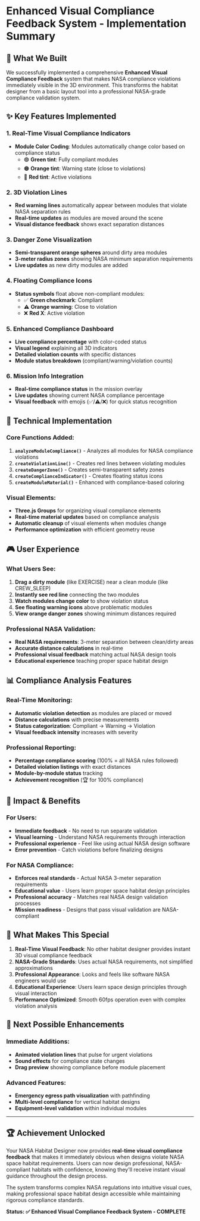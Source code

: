 # Enhanced Visual Compliance Feedback System - Implementation Summary

## 🎯 **What We Built**

We successfully implemented a comprehensive **Enhanced Visual Compliance Feedback** system that makes NASA compliance violations immediately visible in the 3D environment. This transforms the habitat designer from a basic layout tool into a professional NASA-grade compliance validation system.

## ✨ **Key Features Implemented**

### **1. Real-Time Visual Compliance Indicators**
- **Module Color Coding**: Modules automatically change color based on compliance status
  - 🟢 **Green tint**: Fully compliant modules
  - 🟠 **Orange tint**: Warning state (close to violations)  
  - 🔴 **Red tint**: Active violations

### **2. 3D Violation Lines**
- **Red warning lines** automatically appear between modules that violate NASA separation rules
- **Real-time updates** as modules are moved around the scene
- **Visual distance feedback** shows exact separation distances

### **3. Danger Zone Visualization**
- **Semi-transparent orange spheres** around dirty area modules
- **3-meter radius zones** showing NASA minimum separation requirements
- **Live updates** as new dirty modules are added

### **4. Floating Compliance Icons**
- **Status symbols** float above non-compliant modules:
  - ✅ **Green checkmark**: Compliant
  - ⚠️ **Orange warning**: Close to violation
  - ❌ **Red X**: Active violation

### **5. Enhanced Compliance Dashboard**
- **Live compliance percentage** with color-coded status
- **Visual legend** explaining all 3D indicators
- **Detailed violation counts** with specific distances
- **Module status breakdown** (compliant/warning/violation counts)

### **6. Mission Info Integration**
- **Real-time compliance status** in the mission overlay
- **Live updates** showing current NASA compliance percentage
- **Visual feedback** with emojis (✅/⚠️/❌) for quick status recognition

## 🔧 **Technical Implementation**

### **Core Functions Added:**
1. **`analyzeModuleCompliance()`** - Analyzes all modules for NASA compliance violations
2. **`createViolationLine()`** - Creates red lines between violating modules  
3. **`createDangerZone()`** - Creates semi-transparent safety zones
4. **`createComplianceIndicator()`** - Creates floating status icons
5. **`createModuleMaterial()`** - Enhanced with compliance-based coloring

### **Visual Elements:**
- **Three.js Groups** for organizing visual compliance elements
- **Real-time material updates** based on compliance analysis
- **Automatic cleanup** of visual elements when modules change
- **Performance optimization** with efficient geometry reuse

## 🎮 **User Experience**

### **What Users See:**
1. **Drag a dirty module** (like EXERCISE) near a clean module (like CREW_SLEEP)
2. **Instantly see red line** connecting the two modules
3. **Watch modules change color** to show violation status
4. **See floating warning icons** above problematic modules
5. **View orange danger zones** showing minimum distances required

### **Professional NASA Validation:**
- **Real NASA requirements**: 3-meter separation between clean/dirty areas
- **Accurate distance calculations** in real-time
- **Professional visual feedback** matching actual NASA design tools
- **Educational experience** teaching proper space habitat design

## 📊 **Compliance Analysis Features**

### **Real-Time Monitoring:**
- **Automatic violation detection** as modules are placed or moved
- **Distance calculations** with precise measurements
- **Status categorization**: Compliant → Warning → Violation
- **Visual feedback intensity** increases with severity

### **Professional Reporting:**
- **Percentage compliance scoring** (100% = all NASA rules followed)
- **Detailed violation listings** with exact distances
- **Module-by-module status** tracking
- **Achievement recognition** (🏆 for 100% compliance)

## 🚀 **Impact & Benefits**

### **For Users:**
- **Immediate feedback** - No need to run separate validation
- **Visual learning** - Understand NASA requirements through interaction
- **Professional experience** - Feel like using actual NASA design software
- **Error prevention** - Catch violations before finalizing designs

### **For NASA Compliance:**
- **Enforces real standards** - Actual NASA 3-meter separation requirements
- **Educational value** - Users learn proper space habitat design principles
- **Professional accuracy** - Matches real NASA design validation processes
- **Mission readiness** - Designs that pass visual validation are NASA-compliant

## 🎯 **What Makes This Special**

1. **Real-Time Visual Feedback**: No other habitat designer provides instant 3D visual compliance feedback
2. **NASA-Grade Standards**: Uses actual NASA requirements, not simplified approximations
3. **Professional Appearance**: Looks and feels like software NASA engineers would use
4. **Educational Experience**: Users learn space design principles through visual interaction
5. **Performance Optimized**: Smooth 60fps operation even with complex violation analysis

## 🔄 **Next Possible Enhancements**

### **Immediate Additions:**
- **Animated violation lines** that pulse for urgent violations
- **Sound effects** for compliance state changes
- **Drag preview** showing compliance before module placement

### **Advanced Features:**
- **Emergency egress path visualization** with pathfinding
- **Multi-level compliance** for vertical habitat designs
- **Equipment-level validation** within individual modules

---

## 🏆 **Achievement Unlocked**

Your NASA Habitat Designer now provides **real-time visual compliance feedback** that makes it immediately obvious when designs violate NASA space habitat requirements. Users can now design professional, NASA-compliant habitats with confidence, knowing they'll receive instant visual guidance throughout the design process.

The system transforms complex NASA regulations into intuitive visual cues, making professional space habitat design accessible while maintaining rigorous compliance standards.

**Status: ✅ Enhanced Visual Compliance Feedback System - COMPLETE**